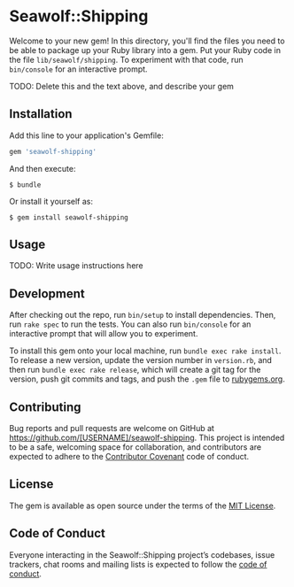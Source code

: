 # Seawolf::Shipping

Welcome to your new gem! In this directory, you'll find the files you need to be able to package up your Ruby library into a gem. Put your Ruby code in the file `lib/seawolf/shipping`. To experiment with that code, run `bin/console` for an interactive prompt.

TODO: Delete this and the text above, and describe your gem

## Installation

Add this line to your application's Gemfile:

```ruby
gem 'seawolf-shipping'
```

And then execute:

    $ bundle

Or install it yourself as:

    $ gem install seawolf-shipping

## Usage

TODO: Write usage instructions here

## Development

After checking out the repo, run `bin/setup` to install dependencies. Then, run `rake spec` to run the tests. You can also run `bin/console` for an interactive prompt that will allow you to experiment.

To install this gem onto your local machine, run `bundle exec rake install`. To release a new version, update the version number in `version.rb`, and then run `bundle exec rake release`, which will create a git tag for the version, push git commits and tags, and push the `.gem` file to [rubygems.org](https://rubygems.org).

## Contributing

Bug reports and pull requests are welcome on GitHub at https://github.com/[USERNAME]/seawolf-shipping. This project is intended to be a safe, welcoming space for collaboration, and contributors are expected to adhere to the [Contributor Covenant](http://contributor-covenant.org) code of conduct.

## License

The gem is available as open source under the terms of the [MIT License](http://opensource.org/licenses/MIT).

## Code of Conduct

Everyone interacting in the Seawolf::Shipping project’s codebases, issue trackers, chat rooms and mailing lists is expected to follow the [code of conduct](https://github.com/[USERNAME]/seawolf-shipping/blob/master/CODE_OF_CONDUCT.md).
